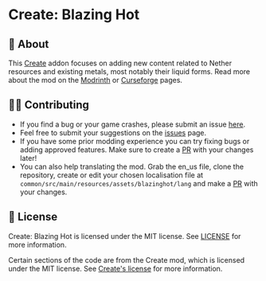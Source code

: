 # Create: Blazing Hot

## 📝 About

This [Create](https://modrinth.com/mod/create-fabric) addon focuses on adding new content related to Nether resources
and existing metals, most notably their liquid forms. Read more about the mod on the [Modrinth](https://modrinth.com/mod/create-blazing-hot) or [Curseforge](https://www.curseforge.com/minecraft/mc-mods/create-blazing-hot) pages.

## ‍👨‍💻 Contributing

* If you find a bug or your game crashes, please submit an issue [here](https://github.com/dudek26/Create-Blazing-Hot/issues).
* Feel free to submit your suggestions on the [issues](https://github.com/dudek26/Create-Blazing-Hot/issues) page.
* If you have some prior modding experience you can try fixing bugs or adding approved features. Make sure to create a [PR](https://github.com/dudek26/Create-Blazing-Hot/pulls) with your changes later!
* You can also help translating the mod. Grab the en_us file, clone the repository, create or edit your chosen localisation file at `common/src/main/resources/assets/blazinghot/lang` and make a [PR](https://github.com/dudek26/Create-Blazing-Hot/pulls) with your changes.
## 📜 License

Create: Blazing Hot is licensed under the MIT license. See [LICENSE](https://github.com/dudek26/Create-Blazing-Hot/blob/1.20.1/LICENSE) for more information.

Certain sections of the code are from the Create mod, which is licensed under the MIT license. See [Create's license](https://github.com/Creators-of-Create/Create/blob/mc1.18/dev/LICENSE) for more information.
